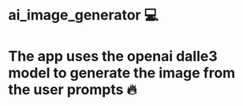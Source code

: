# ai_image_generator 💻

# The app uses the openai dalle3 model to generate the image from the user prompts  🔥


